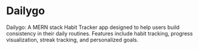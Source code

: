 # Dailygo
Dailygo: A MERN stack Habit Tracker app designed to help users build consistency in their daily routines. Features include habit tracking, progress visualization, streak tracking, and personalized goals.
